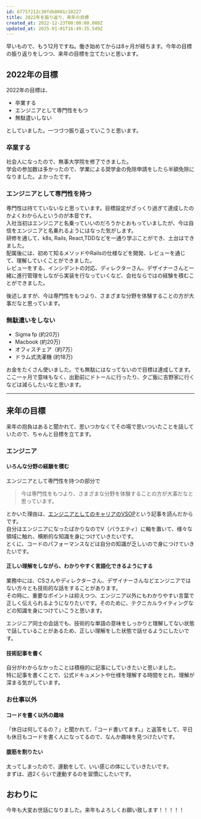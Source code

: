 ```yaml
---
id: 67757212c30fdb8001c18227
title: 2022年を振り返り、来年の目標
created_at: 2022-12-23T00:00:00.000Z
updated_at: 2025-01-01T16:49:35.549Z
---
```


<p>早いもので、もう12月ですね。働き始めてからは8ヶ月が経ちます。今年の目標の振り返りをしつつ、来年の目標を立てたいと思います。</p>
<h2>2022年の目標</h2>
<p>2022年の目標は、</p>
<ul>
<li>卒業する</li>
<li>エンジニアとして専門性をもつ</li>
<li>無駄遣いしない</li>
</ul>
<p>としていました。一つづつ振り返っていこうと思います。</p>
<h3>卒業する</h3>
<p>社会人になったので、無事大学院を修了できました。<br>
学会の参加数は多かったので、学業による奨学金の免除申請をしたら半額免除になりました。よかったです。</p>
<h3>エンジニアとして専門性を持つ</h3>
<p>専門性は持てていないなと思っています。目標設定がざっくり過ぎて達成したのかよくわからんというのが本音です。<br>
入社当初はエンジニアと名乗っていいのだろうかとおもっていましたが、今は自信をエンジニアと名乗れるようにはなった気がします。<br>
研修を通して、k8s, Rails, React,TDDなどを一通り学ぶことができ、土台はできました。<br>
配属後には、初めて知るメソッドやRailsの仕様などを開発、レビューを通じて、理解していくことができました。<br>
レビューをする、インシデントの対応、ディレクターさん、デザイナーさんと一緒に進行管理をしながら実装を行なっていくなど、会社ならではの経験を積むことができました。</p>
<p>後述しますが、今は専門性をもつより、さまざまな分野を体験することの方が大事だなと思っています。</p>
<h3>無駄遣いをしない</h3>
<ul>
<li>Sigma fp (約20万)</li>
<li>Macbook (約20万)</li>
<li>オフィスチェア（約7万）</li>
<li>ドラム式洗濯機 (約18万)</li>
</ul>
<p>お金をたくさん使いました。でも無駄にはなってないので目標は達成してます。<br>
ここ一ヶ月で意味もなく、出勤前にドトールに行ったり、夕ご飯に吉野家に行くなどは減らしたいなと思います。</p>
<hr>
<h2>来年の目標</h2>
<p>来年の抱負はあると聞かれて、思いつかなくてその場で思いついたことを話していたので、ちゃんと目標を立てます。</p>
<h3>エンジニア</h3>
<h4>いろんな分野の経験を積む</h4>
<p>エンジニアとして専門性を持つの部分で</p>
<blockquote>
<p>今は専門性をもつより、さまざまな分野を体験することの方が大事だなと思っています。</p>
</blockquote>
<p>とかいた理由は、<a href="https://zenn.dev/nacal/articles/87cec389d726f5">エンジニアとしてのキャリアのVSOP</a>という記事を読んだからです。<br>
自分はエンジニアになったばかりなのでV（バラエティ）に軸を置いて、様々な領域に触れ、横断的な知識を身につけていきたいです。<br>
とくに、コードのパフォーマンスなどは自分の知識が乏しいので身につけていきたいです。</p>
<h4>正しい理解をしながら、わかりやすく言語化できるようにする</h4>
<p>業務中には、CSさんやディレクターさん、デザイナーさんなどエンジニアではない方々とも技術的な話をすることがあります。<br>
その時に、重要なポイントは抑えつつ、エンジニア以外にもわかりやすい言葉で正しく伝えられるようになりたいです。そのために、テクニカルライティングなどの知識を身につけていこうと思います。</p>
<p>エンジニア同士の会話でも、技術的な単語の意味をしっかりと理解してない状態で話していることがあるため、正しい理解をした状態で話せるようにしたいです。</p>
<h4>技術記事を書く</h4>
<p>自分がわからなかったことは積極的に記事にしていきたいと思いました。<br>
特に記事を書くことで、公式ドキュメントや仕様を理解する時間をとれ、理解が深まる気がしています。</p>
<h3>お仕事以外</h3>
<h4>コードを書く以外の趣味</h4>
<p>「休日は何してるの？」と聞かれて、「コード書いてます。」と返答をして、平日も休日もコードを書く人になってるので、なんか趣味を見つけたいです。</p>
<h4>腹筋を割りたい</h4>
<p>太ってしまったので、運動をして、いい感じの体にしていきたいです。<br>
まずは、週2くらいで運動するのを習慣にしたいです。</p>
<h2>おわりに</h2>
<p>今年も大変お世話になりました。来年もよろしくお願い致します！！！！！</p>
